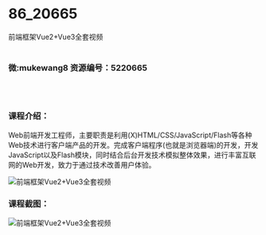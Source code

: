 # 86_20665
前端框架Vue2+Vue3全套视频
<br/></br>
<h3>微:mukewang8 资源编号：5220665</h3>
<br/></br>
<h3>课程介绍：</h3>
<p>Web前端开发工程师，主要职责是利用(X)HTML/CSS/JavaScript/Flash等各种Web技术进行客户端产品的开发。完成客户端程序(也就是浏览器端)的开发，开发JavaScript以及Flash模块，同时结合后台开发技术模拟整体效果，进行丰富互联网的Web开发，致力于通过技术改善用户体验。</p>
<p><img src="https://www.ko996.com/wp-content/uploads/img/2021/08/1-16-300x162.png" alt="前端框架Vue2+Vue3全套视频"></p>
<div class="info-desc">
<h3>课程截图：</h3>
<p><img src="https://www.ko996.com/wp-content/uploads/img/2021/08/2-16.png" alt="前端框架Vue2+Vue3全套视频"></p>


			
</div>
